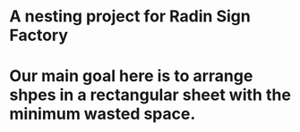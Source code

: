 # A nesting project for Radin Sign Factory

# Our main goal here is to arrange shpes in a rectangular sheet with the minimum wasted space.
